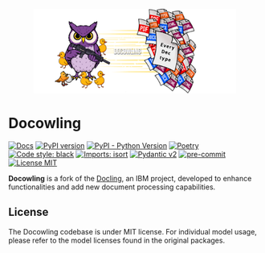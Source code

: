 <p align="center">
  <a href="https://github.com/ds4sd/docling">
    <img loading="lazy" alt="Docling" src="https://github.com/mouraworks/docowling/blob/main/docs/assets/docowling.png" width="80%"/>
  </a>
</p>

# Docowling

[![Docs](https://img.shields.io/badge/docs-live-brightgreen)](https://ds4sd.github.io/docling/)
[![PyPI version](https://img.shields.io/pypi/v/docling)](https://pypi.org/project/docling/)
[![PyPI - Python Version](https://img.shields.io/pypi/pyversions/docling)](https://pypi.org/project/docling/)
[![Poetry](https://img.shields.io/endpoint?url=https://python-poetry.org/badge/v0.json)](https://python-poetry.org/)
[![Code style: black](https://img.shields.io/badge/code%20style-black-000000.svg)](https://github.com/psf/black)
[![Imports: isort](https://img.shields.io/badge/%20imports-isort-%231674b1?style=flat&labelColor=ef8336)](https://pycqa.github.io/isort/)
[![Pydantic v2](https://img.shields.io/endpoint?url=https://raw.githubusercontent.com/pydantic/pydantic/main/docs/badge/v2.json)](https://pydantic.dev)
[![pre-commit](https://img.shields.io/badge/pre--commit-enabled-brightgreen?logo=pre-commit&logoColor=white)](https://github.com/pre-commit/pre-commit)
[![License MIT](https://img.shields.io/github/license/DS4SD/docling)](https://opensource.org/licenses/MIT)

**Docowling**  is a fork of the [Docling](https://github.com/DS4SD/docling), an IBM project, developed to enhance functionalities and add new document processing capabilities.

## License

The Docowling codebase is under MIT license.
For individual model usage, please refer to the model licenses found in the original packages.
